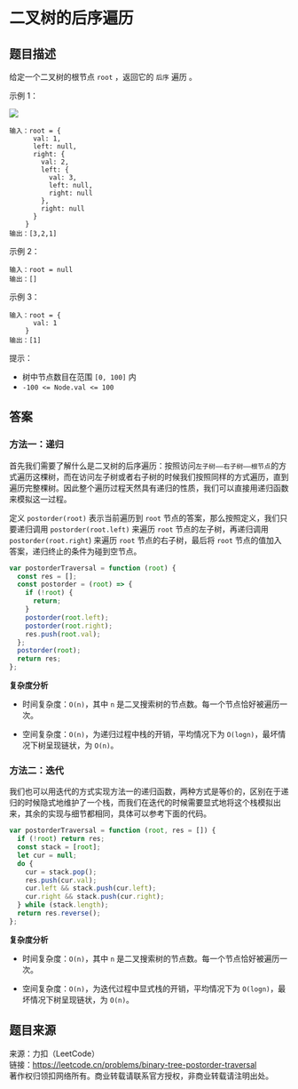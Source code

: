 # 二叉树的后序遍历

## 题目描述

给定一个二叉树的根节点 `root` ，返回它的 `后序` 遍历 。

示例 1：

![](https://cdn.bayuechuqi.com/blog%2Finorder_1.jpg)

```
输入：root = {
      val: 1,
      left: null,
      right: {
        val: 2,
        left: {
          val: 3,
          left: null,
          right: null
        },
        right: null
      }
    }
输出：[3,2,1]
```

示例 2：

```
输入：root = null
输出：[]
```

示例 3：

```
输入：root = {
      val: 1
    }
输出：[1]
```

提示：

- 树中节点数目在范围 `[0, 100]` 内
- `-100 <= Node.val <= 100`

## 答案

### 方法一：递归

首先我们需要了解什么是二叉树的后序遍历：按照访问`左子树——右子树——根节点`的方式遍历这棵树，而在访问左子树或者右子树的时候我们按照同样的方式遍历，直到遍历完整棵树。因此整个遍历过程天然具有递归的性质，我们可以直接用递归函数来模拟这一过程。

定义 `postorder(root)` 表示当前遍历到 `root` 节点的答案，那么按照定义，我们只要递归调用 `postorder(root.left)` 来遍历 `root` 节点的左子树，再递归调用 `postorder(root.right`) 来遍历 `root` 节点的右子树，最后将 `root` 节点的值加入答案，递归终止的条件为碰到空节点。

```js
var postorderTraversal = function (root) {
  const res = [];
  const postorder = (root) => {
    if (!root) {
      return;
    }
    postorder(root.left);
    postorder(root.right);
    res.push(root.val);
  };
  postorder(root);
  return res;
};
```

**复杂度分析**

- 时间复杂度：`O(n)`，其中 `n` 是二叉搜索树的节点数。每一个节点恰好被遍历一次。

- 空间复杂度：`O(n)`，为递归过程中栈的开销，平均情况下为 `O(log⁡n)`，最坏情况下树呈现链状，为 `O(n)`。

### 方法二：迭代

我们也可以用迭代的方式实现方法一的递归函数，两种方式是等价的，区别在于递归的时候隐式地维护了一个栈，而我们在迭代的时候需要显式地将这个栈模拟出来，其余的实现与细节都相同，具体可以参考下面的代码。

```js
var postorderTraversal = function (root, res = []) {
  if (!root) return res;
  const stack = [root];
  let cur = null;
  do {
    cur = stack.pop();
    res.push(cur.val);
    cur.left && stack.push(cur.left);
    cur.right && stack.push(cur.right);
  } while (stack.length);
  return res.reverse();
};
```

**复杂度分析**

- 时间复杂度：`O(n)`，其中 `n` 是二叉搜索树的节点数。每一个节点恰好被遍历一次。

- 空间复杂度：`O(n)`，为迭代过程中显式栈的开销，平均情况下为 `O(log⁡n)`，最坏情况下树呈现链状，为 `O(n)`。

## 题目来源

来源：力扣（LeetCode）  
链接：https://leetcode.cn/problems/binary-tree-postorder-traversal  
著作权归领扣网络所有。商业转载请联系官方授权，非商业转载请注明出处。

